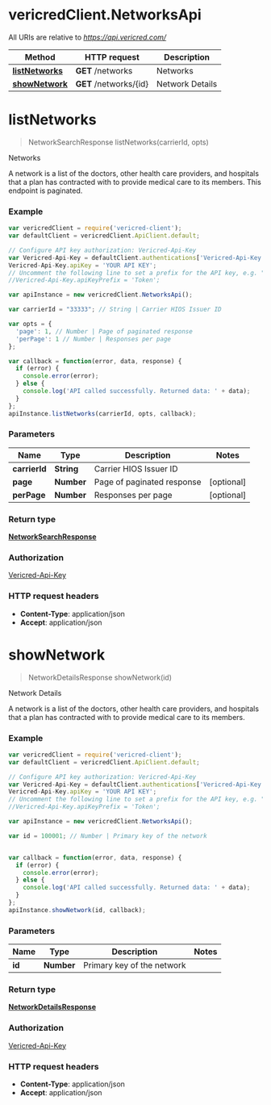 # vericredClient.NetworksApi

All URIs are relative to *https://api.vericred.com/*

Method | HTTP request | Description
------------- | ------------- | -------------
[**listNetworks**](NetworksApi.md#listNetworks) | **GET** /networks | Networks
[**showNetwork**](NetworksApi.md#showNetwork) | **GET** /networks/{id} | Network Details


<a name="listNetworks"></a>
# **listNetworks**
> NetworkSearchResponse listNetworks(carrierId, opts)

Networks

A network is a list of the doctors, other health care providers, and hospitals that a plan has contracted with to provide medical care to its members. This endpoint is paginated.

### Example
```javascript
var vericredClient = require('vericred-client');
var defaultClient = vericredClient.ApiClient.default;

// Configure API key authorization: Vericred-Api-Key
var Vericred-Api-Key = defaultClient.authentications['Vericred-Api-Key'];
Vericred-Api-Key.apiKey = 'YOUR API KEY';
// Uncomment the following line to set a prefix for the API key, e.g. "Token" (defaults to null)
//Vericred-Api-Key.apiKeyPrefix = 'Token';

var apiInstance = new vericredClient.NetworksApi();

var carrierId = "33333"; // String | Carrier HIOS Issuer ID

var opts = { 
  'page': 1, // Number | Page of paginated response
  'perPage': 1 // Number | Responses per page
};

var callback = function(error, data, response) {
  if (error) {
    console.error(error);
  } else {
    console.log('API called successfully. Returned data: ' + data);
  }
};
apiInstance.listNetworks(carrierId, opts, callback);
```

### Parameters

Name | Type | Description  | Notes
------------- | ------------- | ------------- | -------------
 **carrierId** | **String**| Carrier HIOS Issuer ID | 
 **page** | **Number**| Page of paginated response | [optional] 
 **perPage** | **Number**| Responses per page | [optional] 

### Return type

[**NetworkSearchResponse**](NetworkSearchResponse.md)

### Authorization

[Vericred-Api-Key](../README.md#Vericred-Api-Key)

### HTTP request headers

 - **Content-Type**: application/json
 - **Accept**: application/json

<a name="showNetwork"></a>
# **showNetwork**
> NetworkDetailsResponse showNetwork(id)

Network Details

A network is a list of the doctors, other health care providers, and hospitals that a plan has contracted with to provide medical care to its members.

### Example
```javascript
var vericredClient = require('vericred-client');
var defaultClient = vericredClient.ApiClient.default;

// Configure API key authorization: Vericred-Api-Key
var Vericred-Api-Key = defaultClient.authentications['Vericred-Api-Key'];
Vericred-Api-Key.apiKey = 'YOUR API KEY';
// Uncomment the following line to set a prefix for the API key, e.g. "Token" (defaults to null)
//Vericred-Api-Key.apiKeyPrefix = 'Token';

var apiInstance = new vericredClient.NetworksApi();

var id = 100001; // Number | Primary key of the network


var callback = function(error, data, response) {
  if (error) {
    console.error(error);
  } else {
    console.log('API called successfully. Returned data: ' + data);
  }
};
apiInstance.showNetwork(id, callback);
```

### Parameters

Name | Type | Description  | Notes
------------- | ------------- | ------------- | -------------
 **id** | **Number**| Primary key of the network | 

### Return type

[**NetworkDetailsResponse**](NetworkDetailsResponse.md)

### Authorization

[Vericred-Api-Key](../README.md#Vericred-Api-Key)

### HTTP request headers

 - **Content-Type**: application/json
 - **Accept**: application/json

